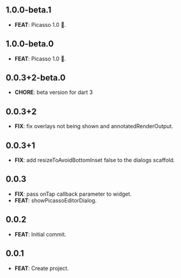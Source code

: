 ## 1.0.0-beta.1

 - **FEAT**: Picasso 1.0 🥳.

## 1.0.0-beta.0

 - **FEAT**: Picasso 1.0 🥳.

## 0.0.3+2-beta.0
 - **CHORE**: beta version for dart 3

## 0.0.3+2

 - **FIX**: fix overlays not being shown and annotatedRenderOutput.

## 0.0.3+1

 - **FIX**: add resizeToAvoidBottomInset false to the dialogs scaffold.

## 0.0.3

 - **FIX**: pass onTap callback parameter to widget.
 - **FEAT**: showPicassoEditorDialog.

## 0.0.2

 - **FEAT**: Initial commit.

## 0.0.1

 - **FEAT**: Create project.

